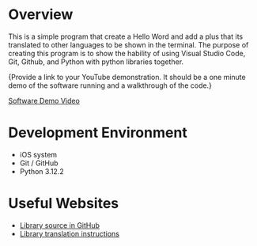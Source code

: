 # Overview

This is a simple program that create a Hello Word and add a plus that its translated to other languages to be shown in the terminal. The purpose of creating this program is to show the hability of using Visual Studio Code, Git, Github, and Python with python libraries together.

{Provide a link to your YouTube demonstration.  It should be a one minute demo of the software running and a walkthrough of the code.}

[Software Demo Video](http://youtube.link.goes.here)

# Development Environment

* iOS system
* Git / GitHub
* Python 3.12.2 

# Useful Websites

* [Library source in GitHub](https://github.com/nidhaloff/deep-translator)
* [Library translation instructions](https://pypi.org/project/deep-translator/)